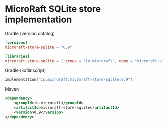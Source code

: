 # MicroRaft SQLite store implementation

Gradle (version catalog)
```toml
[versions]
microraft-store-sqlite = "0.9"

[libraries]
microraft-store-sqlite = { group = "io.microraft", name = "microraft-store-sqlite", version.ref = "microraft-store-sqlite" }
```

Gradle (kotlinscript)
```kotlin
implementation("io.microraft:microraft-store-sqlite:0.9")
```

Maven
```xml
<dependency>
	<groupId>io.microraft</groupId>
	<artifactId>microraft-store-sqlite</artifactId>
	<version>0.9</version>
</dependency>
```